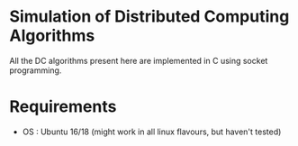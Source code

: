 # Simulation of Distributed Computing Algorithms

All the DC algorithms present here are implemented in C using socket programming.


# Requirements
- OS : Ubuntu 16/18 (might work in all linux flavours, but haven't tested)
 
